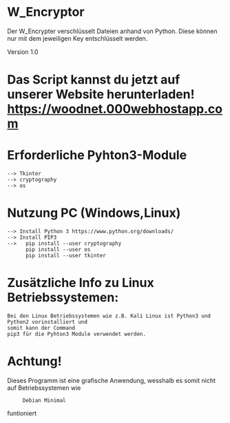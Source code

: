# W_Encryptor
Der W_Encrypter verschlüsselt Dateien anhand von Python. Diese können nur mit dem jeweiligen Key entschlüsselt werden.

Version 1.0


# Das Script kannst du jetzt auf unserer Website herunterladen! https://woodnet.000webhostapp.com

# Erforderliche Pyhton3-Module
    --> Tkinter
    --> cryptography
    --> os
    
# Nutzung PC (Windows,Linux)

    --> Install Python 3 https://www.python.org/downloads/
    --> Install PIP3
    -->   pip install --user cryptography
          pip install --user os
          pip install --user tkinter 
# Zusätzliche Info zu Linux Betriebssystemen:

    Bei den Linux Betriebssystemen wie z.B. Kali Linux ist Python3 und Python2 vorinstalliert und 
    somit kann der Command
    pip3 für die Pyhton3 Module verwendet werden.
# Achtung!

Dieses Programm ist eine grafische Anwendung, wesshalb es somit nicht auf Betriebssystemen wie 
        
         Debian Minimal
funtioniert
